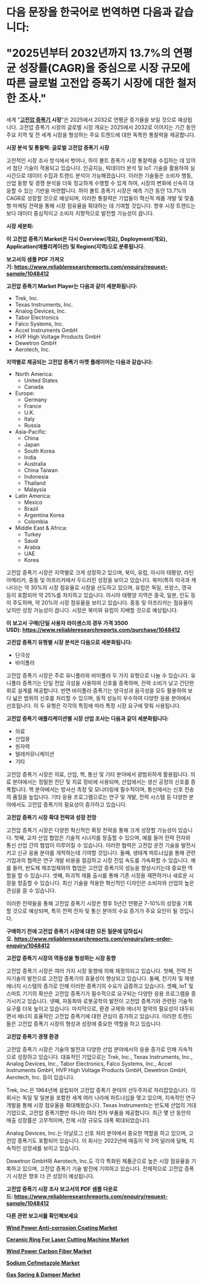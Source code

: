 <p><h1>다음 문장을 한국어로 번역하면 다음과 같습니다: 

"2025년부터 2032년까지 13.7%의 연평균 성장률(CAGR)을 중심으로 시장 규모에 따른 글로벌 고전압 증폭기 시장에 대한 철저한 조사."</h1></p><p>세계 "<strong><a href="https://www.reliableresearchreports.com/high-voltage-amplifier-r1048412?utm_campaign=105&utm_medium=8&utm_source=Github&utm_content=ia&utm_term=05022025&utm_id=high-voltage-amplifier">고전압 증폭기&nbsp;</a></strong><strong>시장</strong>"은 2025에서 2032로 연평균 증가율을 보일 것으로 예상됩니다. 고전압 증폭기 시장의 글로벌 시장 개요는 2025에서 2032로 이어지는 기간 동안 주요 지역 및 전 세계 시장을 형성하는 주요 트렌드에 대한 독특한 통찰력을 제공합니다.</p>
<p><strong>시장 분석 및 통찰력: 글로벌 고전압 증폭기 시장</strong></p>
<p><p>고전적인 시장 조사 방식에서 벗어나, 하이 볼트 증폭기 시장 통찰력을 수집하는 데 있어서 첨단 기술이 적용되고 있습니다. 인공지능, 빅데이터 분석 및 IoT 기술을 활용하여 실시간으로 데이터 수집과 트렌드 분석이 가능해졌습니다. 이러한 기술들은 소비자 행동, 산업 동향 및 경쟁 분석을 더욱 정교하게 수행할 수 있게 하여, 시장의 변화에 신속히 대응할 수 있는 기반을 마련합니다. 하이 볼트 증폭기 시장은 예측 기간 동안 13.7%의 CAGR로 성장할 것으로 예상되며, 이러한 통찰력은 기업들이 혁신적 제품 개발 및 맞춤형 마케팅 전략을 통해 시장 점유율을 확대하는 데 기여할 것입니다. 향후 시장 트렌드는 보다 데이터 중심적이고 소비자 지향적으로 발전할 가능성이 큽니다.</p><a href="%7CAUTHORITHY_DOMAIN_URL%7C?utm_campaign=105&utm_medium=8&utm_source=Github&utm_content=ia&utm_term=05022025&utm_id=high-voltage-amplifier"></a></p>
<p><strong>시장 세분화:</strong></p>
<p><strong>이 고전압 증폭기 Market은 다시 Overview(개요), Deployment(개요), Application(애플리케이션) 및 Region(지역)으로 분류됩니다.</strong></p>
<p><strong>보고서의 샘플 PDF 가져오기:&nbsp;<a href="https://www.reliableresearchreports.com/enquiry/request-sample/1048412?utm_campaign=105&utm_medium=8&utm_source=Github&utm_content=ia&utm_term=05022025&utm_id=high-voltage-amplifier">https://www.reliableresearchreports.com/enquiry/request-sample/1048412</a></strong><strong></strong></p>
<p><strong>고전압 증폭기 Market Player는 다음과 같이 세분화됩니다:</strong></p>
<p><ul><li>Trek, Inc.</li><li>Texas Instruments, Inc.</li><li>Analog Devices, Inc.</li><li>Tabor Electronics</li><li>Falco Systems, Inc.</li><li>Accel Instruments GmbH</li><li>HVP High Voltage Products GmbH</li><li>Dewetron GmbH</li><li>Aerotech, Inc.</li></ul></p>
<p><strong>지역별로 제공되는 고전압 증폭기 마켓 플레이어는 다음과 같습니다:</strong></p>
<p><ul>
    <li>
        North America:
        <ul>
            <li>United States</li>
            <li>Canada</li>
        </ul>
    </li>
    <li>
        Europe:
        <ul>
            <li>Germany</li>
            <li>France</li>
            <li>U.K.</li>
            <li>Italy</li>
            <li>Russia</li>
        </ul>
    </li>
    <li>
        Asia-Pacific:
        <ul>
            <li>China</li>
            <li>Japan</li>
            <li>South Korea</li>
            <li>India</li>
            <li>Australia</li>
            <li>China Taiwan</li>
            <li>Indonesia</li>
            <li>Thailand</li>
            <li>Malaysia</li>
        </ul>
    </li>
    <li>
        Latin America:
        <ul>
            <li>Mexico</li>
            <li>Brazil</li>
            <li>Argentina Korea</li>
            <li>Colombia</li>
        </ul>
    </li>
    <li>
        Middle East & Africa:
        <ul>
            <li>Turkey</li>
            <li>Saudi</li>
            <li>Arabia</li>
            <li>UAE</li>
            <li>Korea</li>
        </ul>
    </li>
    </ul></p>
<p><p>고전압 증폭기 시장은 지역별로 크게 성장하고 있으며, 북미, 유럽, 아시아 태평양, 라틴 아메리카, 중동 및 아프리카에서 두드러진 성장을 보이고 있습니다. 북미(특히 미국과 캐나다)는 약 30%의 시장 점유율로 시장을 선도하고 있으며, 유럽은 독일, 프랑스, 영국 등이 포함되어 약 25%를 차지하고 있습니다. 아시아 태평양 지역은 중국, 일본, 인도 등이 주도하며, 약 20%의 시장 점유율을 보이고 있습니다. 중동 및 아프리카는 점유율이 낮지만 성장 가능성이 큽니다. 시장은 북미와 유럽이 지배할 것으로 예상됩니다.</p></p>
<p><strong>이 보고서 구매(단일 사용자 라이센스의 경우 가격 3500 USD):&nbsp;<a href="https://www.reliableresearchreports.com/purchase/1048412?utm_campaign=105&utm_medium=8&utm_source=Github&utm_content=ia&utm_term=05022025&utm_id=high-voltage-amplifier">https://www.reliableresearchreports.com/purchase/1048412</a></strong></p>
<p><strong>고전압 증폭기 유형별 시장 분석은 다음으로 세분화됩니다:</strong></p>
<p><ul><li>단극성</li><li>바이폴라</li></ul></p>
<p><p>고전압 증폭기 시장은 주로 유니폴라와 바이폴라 두 가지 유형으로 나눌 수 있습니다. 유니폴라 증폭기는 단일 전압 극성을 사용하여 신호를 증폭하며, 전력 소비가 낮고 간단한 회로 설계를 제공합니다. 반면 바이폴라 증폭기는 양극성과 음극성을 모두 활용하여 보다 넓은 범위의 신호를 처리할 수 있으며, 동적 성능이 우수하여 다양한 응용 분야에서 선호됩니다. 이 두 유형은 각각의 특징에 따라 특정 시장 요구에 맞춰 사용됩니다.</p></p>
<p><strong>고전압 증폭기 애플리케이션별 시장 산업 조사는 다음과 같이 세분화됩니다:</strong></p>
<p><ul><li>의료</li><li>산업용</li><li>원자력</li><li>텔레커뮤니케이션</li><li>기타</li></ul></p>
<p><p>고전압 증폭기 시장은 의료, 산업, 핵, 통신 및 기타 분야에서 광범위하게 활용됩니다. 의료 분야에서는 정밀한 진단 및 치료 장비에 사용되며, 산업에서는 생산 공정의 신호를 증폭합니다. 핵 분야에서는 방사선 측정 및 모니터링에 필수적이며, 통신에서는 신호 전송의 품질을 높입니다. 기타 응용 프로그램으로는 연구 및 개발, 전력 시스템 등 다양한 분야에서도 고전압 증폭기의 필요성이 증가하고 있습니다.</p></p>
<p><strong>고전압 증폭기 시장 확대 전략과 성장 전망</strong></p>
<p><p>고전압 증폭기 시장은 다양한 혁신적인 확장 전략을 통해 크게 성장할 가능성이 있습니다. 첫째, 교차 산업 협업은 기술적 시너지를 창출할 수 있으며, 예를 들어 전력 전자와 통신 산업 간의 협업이 이루어질 수 있습니다. 이러한 협력은 고전압 운전 기술을 발전시키고 신규 응용 분야를 개척하는데 기여할 것입니다. 둘째, 생태계 파트너십을 통해 관련 기업과의 협력은 연구 개발 비용을 절감하고 시장 진입 속도를 가속화할 수 있습니다. 예를 들어, 반도체 제조업체와의 협업은 고전압 증폭기의 성능을 향상시키는데 중요한 역할을 할 수 있습니다. 셋째, 파괴적 제품 출시를 통해 기존 시장을 재편하거나 새로운 시장을 창출할 수 있습니다. 최신 기술을 적용한 혁신적인 디자인은 소비자와 산업의 높은 관심을 끌 수 있습니다.</p><p>이러한 전략들을 통해 고전압 증폭기 시장은 향후 5년간 연평균 7-10%의 성장을 기록할 것으로 예상되며, 특히 전력 전자 및 통신 분야의 수요 증가가 주요 요인이 될 것입니다.</p></p>
<p><strong>구매하기 전에 고전압 증폭기 시장에 대한 모든 질문에 답하십시오.&nbsp;<a href="https://www.reliableresearchreports.com/enquiry/pre-order-enquiry/1048412?utm_campaign=105&utm_medium=8&utm_source=Github&utm_content=ia&utm_term=05022025&utm_id=high-voltage-amplifier">https://www.reliableresearchreports.com/enquiry/pre-order-enquiry/1048412</a></strong><strong></strong></p>
<p><strong>고전압 증폭기 시장의 역동성을 형성하는 시장 동향</strong></p>
<p><p>고전압 증폭기 시장은 여러 가지 시장 동향에 의해 재정의되고 있습니다. 첫째, 전력 전자기술의 발전으로 고전압 증폭기의 효율성이 향상되고 있습니다. 둘째, 전기차 및 재생 에너지 시스템의 증가로 인해 이러한 증폭기의 수요가 급증하고 있습니다. 셋째, IoT 및 스마트 기기의 확산은 고전압 증폭기가 필수적으로 요구되는 다양한 응용 프로그램을 증가시키고 있습니다. 넷째, 자동화와 로봇공학의 발전이 고전압 증폭기와 관련된 기술적 요구를 더욱 높이고 있습니다. 마지막으로, 환경 규제와 에너지 절약의 필요성이 대두되면서 에너지 효율적인 고전압 증폭기에 대한 관심이 증가하고 있습니다. 이러한 트렌드들은 고전압 증폭기 시장의 형성과 성장에 중요한 역할을 하고 있습니다.</p></p>
<p><strong>고전압 증폭기 경쟁 환경</strong></p>
<p><p>고전압 증폭기 시장은 기술의 발전과 다양한 산업 분야에서의 응용 증가로 인해 지속적으로 성장하고 있습니다. 대표적인 기업으로는 Trek, Inc., Texas Instruments, Inc., Analog Devices, Inc., Tabor Electronics, Falco Systems, Inc., Accel Instruments GmbH, HVP High Voltage Products GmbH, Dewetron GmbH, Aerotech, Inc. 등이 있습니다.</p><p>Trek, Inc.은 1964년에 설립되어 고전압 증폭기 분야의 선두주자로 자리잡았습니다. 이 회사는 독일 및 일본을 포함한 세계 여러 나라에 파트너십을 맺고 있으며, 지속적인 연구 개발을 통해 시장 점유율을 확대해왔습니다. Texas Instruments는 반도체 산업의 거대 기업으로, 고전압 증폭기뿐만 아니라 여러 전자 부품을 제공합니다. 최근 몇 년 동안의 매출 성장률은 고무적이며, 전체 시장 규모도 대폭 확대되었습니다.</p><p>Analog Devices, Inc.는 아날로그 신호 처리 분야에서 중요한 역할을 하고 있으며, 고전압 증폭기도 포함되어 있습니다. 이 회사는 2022년에 매출이 약 3억 달러에 달해, 지속적인 성장세를 보이고 있습니다.</p><p>Dewetron GmbH와 Aerotech, Inc.도 각각 특화된 제품군으로 높은 시장 점유율을 기록하고 있으며, 고전압 증폭기 기술 발전에 기여하고 있습니다. 전체적으로 고전압 증폭기 시장은 향후 더 큰 성장이 예상됩니다.</p></p>
<p><strong>고전압 증폭기 시장 조사 보고서의 PDF 샘플 다운로드:&nbsp;<a href="https://www.reliableresearchreports.com/enquiry/request-sample/1048412?utm_campaign=105&utm_medium=8&utm_source=Github&utm_content=ia&utm_term=05022025&utm_id=high-voltage-amplifier">https://www.reliableresearchreports.com/enquiry/request-sample/1048412</a></strong></p>
<p><strong></strong></p>
<p><strong></strong></p>
<p><strong></strong></p>
<p><strong></strong></p>
<p><strong>다른 관련 보고서를 확인해보세요</strong></p>
<p><strong><p><a href="https://github.com/risingtrista99259/Market-Research-Report-List-1/blob/main/wind-power-anti-corrosion-coating-market.md?utm_campaign=105&utm_medium=8&utm_source=Github&utm_content=ia&utm_term=05022025&utm_id=high-voltage-amplifier">Wind Power Anti-corrosion Coating Market</a></p><p><a href="https://github.com/biomochaben4/Market-Research-Report-List-1/blob/main/ceramic-ring-for-laser-cutting-machine-market.md?utm_campaign=105&utm_medium=8&utm_source=Github&utm_content=ia&utm_term=05022025&utm_id=high-voltage-amplifier">Ceramic Ring For Laser Cutting Machine Market</a></p><p><a href="https://github.com/birnbaumbulah0/Market-Research-Report-List-1/blob/main/wind-power-carbon-fiber-market.md?utm_campaign=105&utm_medium=8&utm_source=Github&utm_content=ia&utm_term=05022025&utm_id=high-voltage-amplifier">Wind Power Carbon Fiber Market</a></p><p><a href="https://github.com/hartsockdonnette82/Market-Research-Report-List-1/blob/main/sodium-cefmetazole-market.md?utm_campaign=105&utm_medium=8&utm_source=Github&utm_content=ia&utm_term=05022025&utm_id=high-voltage-amplifier">Sodium Cefmetazole Market</a></p><p><a href="https://github.com/akaalahk/Market-Research-Report-List-1/blob/main/gas-spring-damper-market.md?utm_campaign=105&utm_medium=8&utm_source=Github&utm_content=ia&utm_term=05022025&utm_id=high-voltage-amplifier">Gas Spring & Damper Market</a></p></strong></p>
